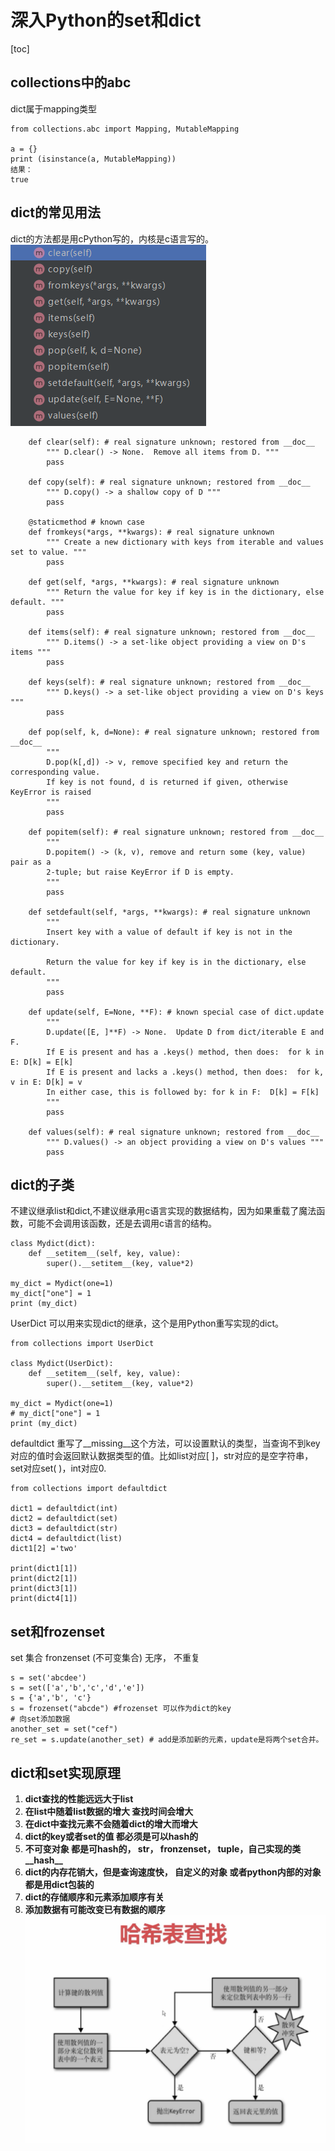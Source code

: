 # 深入Python的set和dict
[toc]
## collections中的abc
dict属于mapping类型
```
from collections.abc import Mapping, MutableMapping

a = {}
print (isinstance(a, MutableMapping))
结果：
true
```
## dict的常见用法
dict的方法都是用cPython写的，内核是c语言写的。
![image](../../youdaonote-images/441C7F75DE1343A4869A463564335242.png)
```
    def clear(self): # real signature unknown; restored from __doc__
        """ D.clear() -> None.  Remove all items from D. """
        pass

    def copy(self): # real signature unknown; restored from __doc__
        """ D.copy() -> a shallow copy of D """
        pass

    @staticmethod # known case
    def fromkeys(*args, **kwargs): # real signature unknown
        """ Create a new dictionary with keys from iterable and values set to value. """
        pass

    def get(self, *args, **kwargs): # real signature unknown
        """ Return the value for key if key is in the dictionary, else default. """
        pass

    def items(self): # real signature unknown; restored from __doc__
        """ D.items() -> a set-like object providing a view on D's items """
        pass

    def keys(self): # real signature unknown; restored from __doc__
        """ D.keys() -> a set-like object providing a view on D's keys """
        pass

    def pop(self, k, d=None): # real signature unknown; restored from __doc__
        """
        D.pop(k[,d]) -> v, remove specified key and return the corresponding value.
        If key is not found, d is returned if given, otherwise KeyError is raised
        """
        pass

    def popitem(self): # real signature unknown; restored from __doc__
        """
        D.popitem() -> (k, v), remove and return some (key, value) pair as a
        2-tuple; but raise KeyError if D is empty.
        """
        pass

    def setdefault(self, *args, **kwargs): # real signature unknown
        """
        Insert key with a value of default if key is not in the dictionary.
        
        Return the value for key if key is in the dictionary, else default.
        """
        pass

    def update(self, E=None, **F): # known special case of dict.update
        """
        D.update([E, ]**F) -> None.  Update D from dict/iterable E and F.
        If E is present and has a .keys() method, then does:  for k in E: D[k] = E[k]
        If E is present and lacks a .keys() method, then does:  for k, v in E: D[k] = v
        In either case, this is followed by: for k in F:  D[k] = F[k]
        """
        pass

    def values(self): # real signature unknown; restored from __doc__
        """ D.values() -> an object providing a view on D's values """
        pass
```

## dict的子类
 不建议继承list和dict,不建议继承用c语言实现的数据结构，因为如果重载了魔法函数，可能不会调用该函数，还是去调用c语言的结构。
```
class Mydict(dict):
    def __setitem__(self, key, value):
        super().__setitem__(key, value*2)

my_dict = Mydict(one=1)
my_dict["one"] = 1
print (my_dict)
```
UserDict 可以用来实现dict的继承，这个是用Python重写实现的dict。
```
from collections import UserDict

class Mydict(UserDict):
    def __setitem__(self, key, value):
        super().__setitem__(key, value*2)

my_dict = Mydict(one=1)
# my_dict["one"] = 1
print (my_dict)
```
defaultdict 重写了__missing__这个方法，可以设置默认的类型，当查询不到key对应的值时会返回默认数据类型的值。比如list对应[ ]，str对应的是空字符串，set对应set( )，int对应0.
```
from collections import defaultdict

dict1 = defaultdict(int)
dict2 = defaultdict(set)
dict3 = defaultdict(str)
dict4 = defaultdict(list)
dict1[2] ='two'

print(dict1[1])
print(dict2[1])
print(dict3[1])
print(dict4[1])
```

## set和frozenset
set 集合 fronzenset (不可变集合) 无序， 不重复
```
s = set('abcdee')
s = set(['a','b','c','d','e'])
s = {'a','b', 'c'}
s = frozenset("abcde") #frozenset 可以作为dict的key
# 向set添加数据
another_set = set("cef")
re_set = s.update(another_set) # add是添加新的元素，update是将两个set合并。
```

## dict和set实现原理
1. **dict查找的性能远远大于list**
2. **在list中随着list数据的增大 查找时间会增大**
3. **在dict中查找元素不会随着dict的增大而增大**
4. **dict的key或者set的值 都必须是可以hash的**
5. **不可变对象 都是可hash的， str， fronzenset， tuple，自己实现的类 \_\_hash__**
6. **dict的内存花销大，但是查询速度快， 自定义的对象 或者python内部的对象都是用dict包装的**
7. **dict的存储顺序和元素添加顺序有关**
8. **添加数据有可能改变已有数据的顺序**
![image](../../youdaonote-images/E29266A84D954C80B9579F0AD59C9AC5.png)